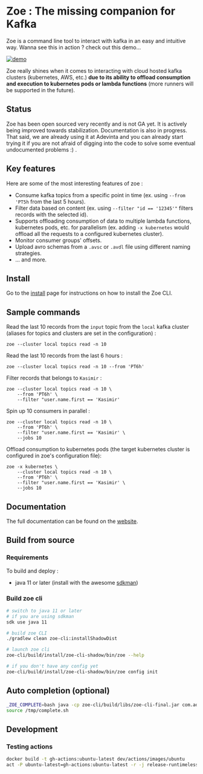 # Zoe : The missing companion for Kafka

Zoe is a command line tool to interact with kafka in an easy and intuitive way. Wanna see this in action ? check out this demo...

[![demo](https://asciinema.org/a/vSDNcUUaMMBkWxCSDD8u3s0No.svg)](https://asciinema.org/a/vSDNcUUaMMBkWxCSDD8u3s0No?speed=2.5&rows=35)

Zoe really shines when it comes to interacting with cloud hosted kafka clusters (kubernetes, AWS, etc.) **due to its ability to offload consumption and execution to kubernetes pods or lambda functions** (more runners will be supported in the future).

## Status

Zoe has been open sourced very recently and is not GA yet. It is actively being improved towards stabilization. Documentation is also in progress. That said, we are already using it at Adevinta and you can already start trying it if you are not afraid of digging into the code to solve some eventual undocumented problems :) . 

## Key features

Here are some of the most interesting features of zoe :

- Consume kafka topics from a specific point in time (ex. using `--from 'PT5h` from the last 5 hours).
- Filter data based on content (ex. using `--filter "id == '12345'"` filters records with the selected id).
- Supports offloading consumption of data to multiple lambda functions, kubernetes pods, etc. for parallelism (ex. adding `-x kubernetes` would offload all the requests to a configured kubernetes cluster).
- Monitor consumer groups' offsets.
- Upload avro schemas from a `.avsc` or `.avdl` file using different naming strategies.
- ... and more.

## Install

Go to the [install](docs/install.md) page for instructions on how to install the Zoe CLI.

## Sample commands

Read the last 10 records from the `input` topic from the `local` kafka cluster (aliases for topics and clusters are set in the configuration) :

```
zoe --cluster local topics read -n 10 
```

Read the last 10 records from the last 6 hours :

```
zoe --cluster local topics read -n 10 --from 'PT6h'
```

Filter records that belongs to `Kasimir` :

```
zoe --cluster local topics read -n 10 \
    --from 'PT6h' \
    --filter "user.name.first == 'Kasimir'
```

Spin up 10 consumers in parallel :

```
zoe --cluster local topics read -n 10 \
    --from 'PT6h' \
    --filter "user.name.first == 'Kasimir' \
    --jobs 10
```

Offload consumption to kubernetes pods (the target kubernetes cluster is configured in zoe's configuration file):

```
zoe -x kubernetes \
    --cluster local topics read -n 10 \
    --from 'PT6h' \
    --filter "user.name.first == 'Kasimir' \
    --jobs 10
```

## Documentation

The full documentation can be found on the [website](https://adevinta.github.io/zoe).

## Build from source

### Requirements
To build and deploy :
- java 11 or later (install with the awesome [sdkman](https://sdkman.io/)) 

### Build zoe cli

```bash
# switch to java 11 or later
# if you are using sdkman
sdk use java 11

# build zoe CLI
./gradlew clean zoe-cli:installShadowDist

# launch zoe cli
zoe-cli/build/install/zoe-cli-shadow/bin/zoe --help

# if you don't have any config yet
zoe-cli/build/install/zoe-cli-shadow/bin/zoe config init
```

## Auto completion (optional)
```bash
_ZOE_COMPLETE=bash java -cp zoe-cli/build/libs/zoe-cli-final.jar com.adevinta.oss.zoe.cli.MainKt > /tmp/complete.sh
source /tmp/complete.sh
```

## Development

### Testing actions
```bash
docker build -t gh-actions:ubuntu-latest dev/actions/images/ubuntu
act -P ubuntu-latest=gh-actions:ubuntu-latest -r -j release-runtimeless -e dev/actions/payloads/release.json release
```
